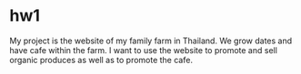 # hw1
My project is the website of my family farm in Thailand. 
We grow dates and have cafe within the farm. 
I want to use the website to promote and sell organic produces as well as to promote the cafe. 
